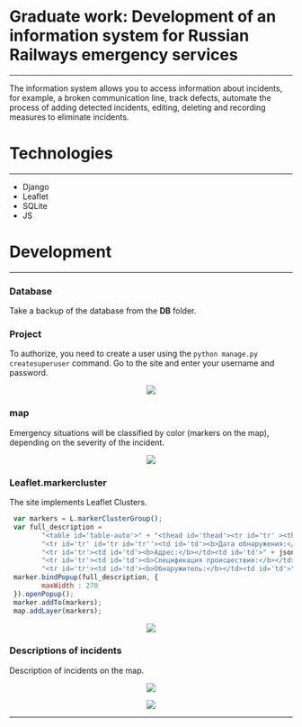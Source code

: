 # Graduate work: Development of an information system for Russian Railways emergency services
___
The information system allows you to access information about incidents, for example, 
a broken communication line, track defects, automate the process of adding detected incidents, 
editing, deleting and recording measures to eliminate incidents.
# Technologies
___
- Django
- Leaflet
- SQLite
- JS

# Development
___
### Database
Take a backup of the database from the __DB__ folder.
### Project
To authorize, you need to create a user using the `python manage.py createsuperuser` command.
Go to the site and enter your username and password.

<p align="center">
<img src="https://github.com/nemooo-trash/Graduate_Work_v2.0/assets/56976574/76194140-89ce-4f31-b4b3-62313ea06037">
</p>

### map
Emergency situations will be classified by color (markers on the map), depending on the severity of the incident.


<p align="center">
<img src="https://github.com/nemooo-trash/Graduate_Work_v2.0/assets/56976574/963c090c-5f59-4058-9b61-a881dedbb2fc">
</p>




### Leaflet.markercluster
The site implements Leaflet Clusters.
```js
 var markers = L.markerClusterGroup();
 var full_description =
        "<table id='table-auto'>" + "<thead id='thead'><tr id='tr' ><th id='th'>Поле объекта</th><th id='th'>Значения</th></tr id='tr'></thead><tbody><tr id='tr'><td id='td'><b>Описание:</b></td><td id='td'>" + jsonData[i].description + "</td></tr id='tr'>"+
        "<tr id='tr' id='tr id='tr''><td id='td'><b>Дата обнаружения:</b></td><td id='td'>" + jsonData[i].time_create + "</td></tr id='tr'>"+
        "<tr id='tr'><td id='td'><b>Адрес:</b></td><td id='td'>" + jsonData[i].address + "</td></tr id='tr'>"+
        "<tr id='tr'><td id='td'><b>Спецификация происшествия:</b></td><td id='td'>" + jsonData[i].specification__pattern + "</td></tr id='tr'>"+
        "<tr id='tr'><td id='td'><b>Обнаружитель:</b></td><td id='td'>" + jsonData[i].user_create__surname + ' '+ jsonData[i].user_create__name +' '+ jsonData[i].user_create__lastname + "</td></tr id='tr'>";
 marker.bindPopup(full_description, {
        maxWidth : 270
 }).openPopup(); 
 marker.addTo(markers);
 map.addLayer(markers);
 ```
<p align="center">
<img src="https://github.com/nemooo-trash/Graduate_Work_v2.0/assets/56976574/91980fd7-2a80-45c9-a9c8-9243b383f5e9">
</p>

### Descriptions of incidents
Description of incidents on the map.
<p align="center">
<img src="https://github.com/nemooo-trash/Graduate_Work_v2.0/assets/56976574/aae24494-f4d0-4eb4-b11a-5419897f139a">
</p>

<p align="center">
<img src="https://github.com/nemooo-trash/Graduate_Work_v2.0/assets/56976574/0f5647cb-0651-4281-ae12-80480510256f">
</p>

___



